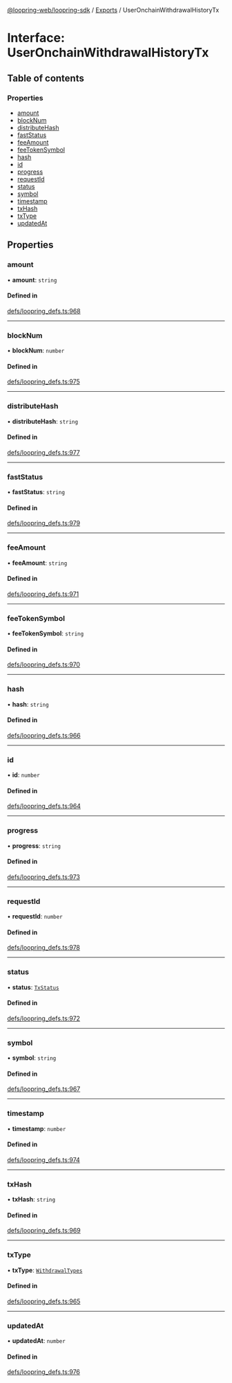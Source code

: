 [@loopring-web/loopring-sdk](../README.md) / [Exports](../modules.md) / UserOnchainWithdrawalHistoryTx

# Interface: UserOnchainWithdrawalHistoryTx

## Table of contents

### Properties

- [amount](UserOnchainWithdrawalHistoryTx.md#amount)
- [blockNum](UserOnchainWithdrawalHistoryTx.md#blocknum)
- [distributeHash](UserOnchainWithdrawalHistoryTx.md#distributehash)
- [fastStatus](UserOnchainWithdrawalHistoryTx.md#faststatus)
- [feeAmount](UserOnchainWithdrawalHistoryTx.md#feeamount)
- [feeTokenSymbol](UserOnchainWithdrawalHistoryTx.md#feetokensymbol)
- [hash](UserOnchainWithdrawalHistoryTx.md#hash)
- [id](UserOnchainWithdrawalHistoryTx.md#id)
- [progress](UserOnchainWithdrawalHistoryTx.md#progress)
- [requestId](UserOnchainWithdrawalHistoryTx.md#requestid)
- [status](UserOnchainWithdrawalHistoryTx.md#status)
- [symbol](UserOnchainWithdrawalHistoryTx.md#symbol)
- [timestamp](UserOnchainWithdrawalHistoryTx.md#timestamp)
- [txHash](UserOnchainWithdrawalHistoryTx.md#txhash)
- [txType](UserOnchainWithdrawalHistoryTx.md#txtype)
- [updatedAt](UserOnchainWithdrawalHistoryTx.md#updatedat)

## Properties

### amount

• **amount**: `string`

#### Defined in

[defs/loopring_defs.ts:968](https://github.com/Loopring/loopring_sdk/blob/538bd47/src/defs/loopring_defs.ts#L968)

___

### blockNum

• **blockNum**: `number`

#### Defined in

[defs/loopring_defs.ts:975](https://github.com/Loopring/loopring_sdk/blob/538bd47/src/defs/loopring_defs.ts#L975)

___

### distributeHash

• **distributeHash**: `string`

#### Defined in

[defs/loopring_defs.ts:977](https://github.com/Loopring/loopring_sdk/blob/538bd47/src/defs/loopring_defs.ts#L977)

___

### fastStatus

• **fastStatus**: `string`

#### Defined in

[defs/loopring_defs.ts:979](https://github.com/Loopring/loopring_sdk/blob/538bd47/src/defs/loopring_defs.ts#L979)

___

### feeAmount

• **feeAmount**: `string`

#### Defined in

[defs/loopring_defs.ts:971](https://github.com/Loopring/loopring_sdk/blob/538bd47/src/defs/loopring_defs.ts#L971)

___

### feeTokenSymbol

• **feeTokenSymbol**: `string`

#### Defined in

[defs/loopring_defs.ts:970](https://github.com/Loopring/loopring_sdk/blob/538bd47/src/defs/loopring_defs.ts#L970)

___

### hash

• **hash**: `string`

#### Defined in

[defs/loopring_defs.ts:966](https://github.com/Loopring/loopring_sdk/blob/538bd47/src/defs/loopring_defs.ts#L966)

___

### id

• **id**: `number`

#### Defined in

[defs/loopring_defs.ts:964](https://github.com/Loopring/loopring_sdk/blob/538bd47/src/defs/loopring_defs.ts#L964)

___

### progress

• **progress**: `string`

#### Defined in

[defs/loopring_defs.ts:973](https://github.com/Loopring/loopring_sdk/blob/538bd47/src/defs/loopring_defs.ts#L973)

___

### requestId

• **requestId**: `number`

#### Defined in

[defs/loopring_defs.ts:978](https://github.com/Loopring/loopring_sdk/blob/538bd47/src/defs/loopring_defs.ts#L978)

___

### status

• **status**: [`TxStatus`](../enums/TxStatus.md)

#### Defined in

[defs/loopring_defs.ts:972](https://github.com/Loopring/loopring_sdk/blob/538bd47/src/defs/loopring_defs.ts#L972)

___

### symbol

• **symbol**: `string`

#### Defined in

[defs/loopring_defs.ts:967](https://github.com/Loopring/loopring_sdk/blob/538bd47/src/defs/loopring_defs.ts#L967)

___

### timestamp

• **timestamp**: `number`

#### Defined in

[defs/loopring_defs.ts:974](https://github.com/Loopring/loopring_sdk/blob/538bd47/src/defs/loopring_defs.ts#L974)

___

### txHash

• **txHash**: `string`

#### Defined in

[defs/loopring_defs.ts:969](https://github.com/Loopring/loopring_sdk/blob/538bd47/src/defs/loopring_defs.ts#L969)

___

### txType

• **txType**: [`WithdrawalTypes`](../enums/WithdrawalTypes.md)

#### Defined in

[defs/loopring_defs.ts:965](https://github.com/Loopring/loopring_sdk/blob/538bd47/src/defs/loopring_defs.ts#L965)

___

### updatedAt

• **updatedAt**: `number`

#### Defined in

[defs/loopring_defs.ts:976](https://github.com/Loopring/loopring_sdk/blob/538bd47/src/defs/loopring_defs.ts#L976)
